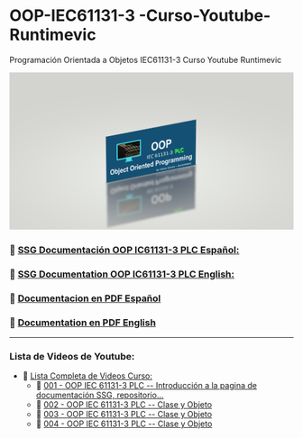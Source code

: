 # OOP-IEC61131-3 -Curso-Youtube-Runtimevic

 Programación Orientada a Objetos IEC61131-3 Curso Youtube Runtimevic

![OOP](./Assets/OOP_3DD.png)

### :link: [SSG Documentación OOP IC61131-3 PLC Español:](https://runtimevic.github.io/OOP-IEC61131-3--Curso-Youtube/es)
### :link: [SSG Documentation OOP IC61131-3 PLC English:](https://runtimevic.github.io/OOP-IEC61131-3--Curso-Youtube/en)
### 📃 [Documentacion en PDF Español](https://github.com/runtimevic/OOP-IEC61131-3--Curso-Youtube/blob/gh-pages/document-es.pdf)
### 📃 [Documentation en PDF English](https://github.com/runtimevic/OOP-IEC61131-3--Curso-Youtube/blob/gh-pages/document-en.pdf)

***
### Lista de Videos de Youtube:
- :link: [Lista Completa de Videos Curso:](https://youtube.com/playlist?list=PLEfi_hUmmSjFpfdJ6yw3B9yj7dWHYkHmQ)
    - :link: [001 - OOP IEC 61131-3 PLC -- Introducción a la pagina de documentación SSG, repositorio...](https://www.youtube.com/watch?v=a7eNCefcjGM)
    - :link: [002 - OOP IEC 61131-3 PLC -- Clase y Objeto](https://youtu.be/3IudQIj1noo)
    - :link: [003 - OOP IEC 61131-3 PLC -- Clase y Objeto](https://youtu.be/lchxx28wwXM)
    - :link: [004 - OOP IEC 61131-3 PLC -- Clase y Objeto](https://youtu.be/jGtGV9icvO0)